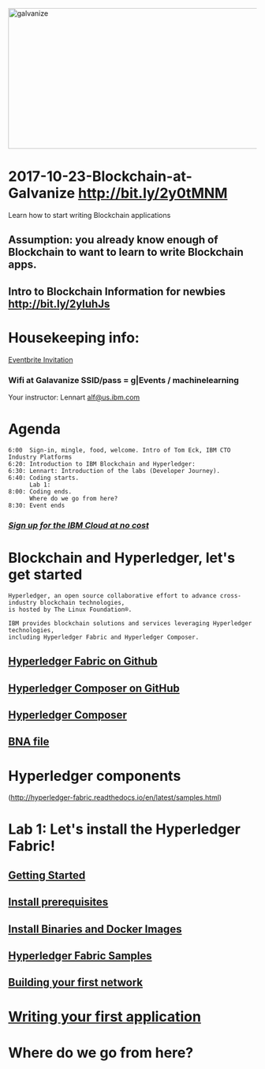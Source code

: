 <img src="https://farm5.staticflickr.com/4420/37281814462_74b5c55380_z.jpg" width="570" height="285" alt="galvanize">

# 2017-10-23-Blockchain-at-Galvanize http://bit.ly/2y0tMNM
Learn how to start writing Blockchain applications

## Assumption: you already know enough of Blockchain to want to learn to write Blockchain apps. 
## Intro to Blockchain Information for newbies http://bit.ly/2yIuhJs

# Housekeeping info:
[Eventbrite Invitation](https://www.eventbrite.com/e/learn-how-to-build-fintech-applications-that-use-watson-ai-tickets-37213362168)

### Wifi at Galavanize SSID/pass = g|Events / machinelearning
Your instructor: Lennart alf@us.ibm.com

# Agenda
~~~
6:00  Sign-in, mingle, food, welcome. Intro of Tom Eck, IBM CTO Industry Platforms
6:20: Introduction to IBM Blockchain and Hyperledger: 
6:30: Lennart: Introduction of the labs (Developer Journey). 
6:40: Coding starts.
      Lab 1:  
8:00: Coding ends.
      Where do we go from here?  
8:30: Event ends   
~~~ 

### [*Sign up for the IBM Cloud at no cost*](https://bluemix.net)

# Blockchain and Hyperledger, let's get started
~~~
Hyperledger, an open source collaborative effort to advance cross-industry blockchain technologies, 
is hosted by The Linux Foundation®. 

IBM provides blockchain solutions and services leveraging Hyperledger technologies, 
including Hyperledger Fabric and Hyperledger Composer.
~~~

## [Hyperledger Fabric on Github](https://github.com/hyperledger/fabric)
## [Hyperledger Composer on GitHub](https://github.com/hyperledger/composer)
## [Hyperledger Composer](https://hyperledger.github.io/composer/)
## [BNA file](https://hyperledger.github.io/composer/reference/commands.html)


# Hyperledger components
 (http://hyperledger-fabric.readthedocs.io/en/latest/samples.html)

# Lab 1: Let's install the Hyperledger Fabric!
## [Getting Started](http://hyperledger-fabric.readthedocs.io/en/latest/getting_started.html)
## [Install prerequisites](http://hyperledger-fabric.readthedocs.io/en/latest/getting_started.html#install-prerequisites)
## [Install Binaries and Docker Images](http://hyperledger-fabric.readthedocs.io/en/latest/getting_started.html#install-binaries-and-docker-images)
## [Hyperledger Fabric Samples](http://hyperledger-fabric.readthedocs.io/en/latest/getting_started.html#hyperledger-fabric-samples)
## [Building your first network](http://hyperledger-fabric.readthedocs.io/en/latest/build_network.html)

# [Writing your first application](http://hyperledger-fabric.readthedocs.io/en/latest/write_first_app.html)

# Where do we go from here?

